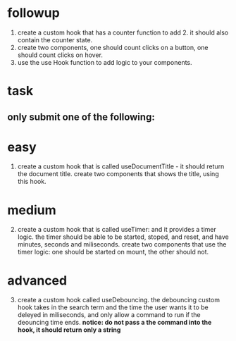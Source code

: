 # followup

1. create a custom hook that has a counter function to add 2. it should also contain the counter state.
2. create two components, one should count clicks on a button, one should count clicks on hover.
3. use the use Hook function to add logic to your components.

# task

## only submit one of the following:

# easy

1. create a custom hook that is called useDocumentTitle - it should return the document title. create two components that shows the title, using this hook.

# medium

2. create a custom hook that is called useTimer: and it provides a timer logic. the timer should be able to be started, stoped, and reset, and have minutes, seconds and miliseconds.
   create two components that use the timer logic: one should be started on mount, the other should not.

# advanced

3. create a custom hook called useDebouncing. the debouncing custom hook takes in the search term and the time the user wants it to be deleyed in miliseconds, and only allow a command to run if the deouncing time ends.
   **notice: do not pass a the command into the hook, it should return only a string**
